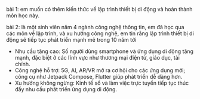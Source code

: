 bài 1: 
em muốn có thêm kiến thức về lập trình thiết bị di động và hoàn thành môn học này.


bài 2:
là một sinh viên năm 4 ngành công nghệ thông tin, em đã học qua các môn về lập trình, và xu hướng công nghệ, em tin rằng lập trình thiết bị di động sẽ tiếp tục phát triển mạnh mẽ trong 10 năm tới
- Nhu cầu tăng cao: Số người dùng smartphone và ứng dụng di động tăng mạnh, đặc biệt ở các lĩnh vực như thương mại điện tử, giáo dục, tài chính.
- Công nghệ hỗ trợ: 5G, AI, AR/VR mở ra cơ hội cho các ứng dụng mới; công cụ như Jetpack Compose, Flutter giúp phát triển dễ dàng hơn.
- Xu hướng không ngừng: Kinh tế số và làm việc trực tuyến tiếp tục thúc đẩy nhu cầu phát triển ứng dụng di động.
